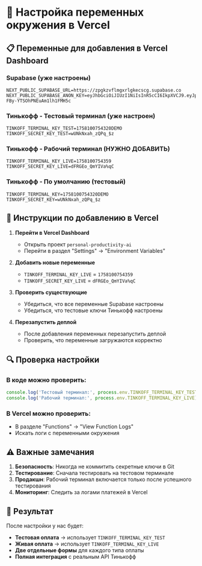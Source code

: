 # 🔧 Настройка переменных окружения в Vercel

## 📋 Переменные для добавления в Vercel Dashboard

### Supabase (уже настроены)
```
NEXT_PUBLIC_SUPABASE_URL=https://zpgkzvflmgxrlgkecscg.supabase.co
NEXT_PUBLIC_SUPABASE_ANON_KEY=eyJhbGciOiJIUzI1NiIsInR5cCI6IkpXVCJ9.eyJpc3MiOiJzdXBhYmFzZSIsInJlZiI6InpwZ2t6dmZsbWd4cmxna2Vjc2NnIiwicm9sZSI6ImFub24iLCJpYXQiOjE3NTc4NDM5MDcsImV4cCI6MjA3MzQxOTkwN30.usDTWCrgyMiGY1BDhy-FBy-YTSOhPNEuAm1lh1FMH5c
```

### Тинькофф - Тестовый терминал (уже настроен)
```
TINKOFF_TERMINAL_KEY_TEST=1758100754320DEMO
TINKOFF_SECRET_KEY_TEST=wUNkNxah_zQPq_$z
```

### Тинькофф - Рабочий терминал (НУЖНО ДОБАВИТЬ)
```
TINKOFF_TERMINAL_KEY_LIVE=1758100754359
TINKOFF_SECRET_KEY_LIVE=dFRGEo_QmYIVa%qC
```

### Тинькофф - По умолчанию (тестовый)
```
TINKOFF_TERMINAL_KEY=1758100754320DEMO
TINKOFF_SECRET_KEY=wUNkNxah_zQPq_$z
```

## 🚀 Инструкции по добавлению в Vercel

1. **Перейти в Vercel Dashboard**
   - Открыть проект `personal-productivity-ai`
   - Перейти в раздел "Settings" → "Environment Variables"

2. **Добавить новые переменные**
   - `TINKOFF_TERMINAL_KEY_LIVE` = `1758100754359`
   - `TINKOFF_SECRET_KEY_LIVE` = `dFRGEo_QmYIVa%qC`

3. **Проверить существующие**
   - Убедиться, что все переменные Supabase настроены
   - Убедиться, что тестовые ключи Тинькофф настроены

4. **Перезапустить деплой**
   - После добавления переменных перезапустить деплой
   - Проверить, что переменные загружаются корректно

## 🔍 Проверка настройки

### В коде можно проверить:
```typescript
console.log('Тестовый терминал:', process.env.TINKOFF_TERMINAL_KEY_TEST)
console.log('Рабочий терминал:', process.env.TINKOFF_TERMINAL_KEY_LIVE)
```

### В Vercel можно проверить:
- В разделе "Functions" → "View Function Logs"
- Искать логи с переменными окружения

## ⚠️ Важные замечания

1. **Безопасность**: Никогда не коммитить секретные ключи в Git
2. **Тестирование**: Сначала тестировать на тестовом терминале
3. **Продакшн**: Рабочий терминал включается только после успешного тестирования
4. **Мониторинг**: Следить за логами платежей в Vercel

## 🎯 Результат

После настройки у нас будет:
- **Тестовая оплата** → использует `TINKOFF_TERMINAL_KEY_TEST`
- **Живая оплата** → использует `TINKOFF_TERMINAL_KEY_LIVE`
- **Две отдельные формы** для каждого типа оплаты
- **Полная интеграция** с реальным API Тинькофф